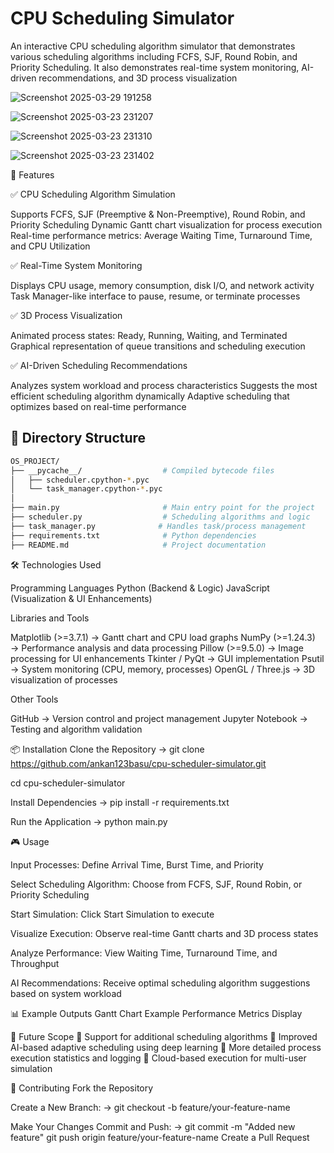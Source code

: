 # CPU Scheduling Simulator

An interactive CPU scheduling algorithm simulator that demonstrates various scheduling algorithms including FCFS, SJF, Round Robin, and Priority Scheduling.
It also demonstrates real-time system monitoring, AI-driven recommendations, and 3D process visualization
 
![Screenshot 2025-03-29 191258](https://github.com/user-attachments/assets/9793beef-aaa2-460d-a149-6e7bed0c341d)

![Screenshot 2025-03-23 231207](https://github.com/user-attachments/assets/ee9bb555-c05e-4229-bdfa-22ccd1ee7c43)

![Screenshot 2025-03-23 231310](https://github.com/user-attachments/assets/11a3ee6b-e68c-4123-96fe-759f1708197a)

![Screenshot 2025-03-23 231402](https://github.com/user-attachments/assets/c97307e6-1373-4aba-be23-9601b28e8288)

🚀 Features

✅ CPU Scheduling Algorithm Simulation

Supports FCFS, SJF (Preemptive & Non-Preemptive), Round Robin, and Priority Scheduling
Dynamic Gantt chart visualization for process execution
Real-time performance metrics: Average Waiting Time, Turnaround Time, and CPU Utilization


✅ Real-Time System Monitoring

Displays CPU usage, memory consumption, disk I/O, and network activity
Task Manager-like interface to pause, resume, or terminate processes

✅ 3D Process Visualization

Animated process states: Ready, Running, Waiting, and Terminated
Graphical representation of queue transitions and scheduling execution

✅ AI-Driven Scheduling Recommendations

Analyzes system workload and process characteristics
Suggests the most efficient scheduling algorithm dynamically
Adaptive scheduling that optimizes based on real-time performance

## 📁 Directory Structure
```bash
OS_PROJECT/
├── __pycache__/                  # Compiled bytecode files
│   ├── scheduler.cpython-*.pyc
│   └── task_manager.cpython-*.pyc
│
├── main.py                       # Main entry point for the project
├── scheduler.py                  # Scheduling algorithms and logic
├── task_manager.py              # Handles task/process management
├── requirements.txt              # Python dependencies
├── README.md                     # Project documentation
```

🛠 Technologies Used

Programming Languages
Python (Backend & Logic)
JavaScript (Visualization & UI Enhancements)


Libraries and Tools

Matplotlib (>=3.7.1) → Gantt chart and CPU load graphs
NumPy (>=1.24.3) → Performance analysis and data processing
Pillow (>=9.5.0) → Image processing for UI enhancements
Tkinter / PyQt → GUI implementation
Psutil → System monitoring (CPU, memory, processes)
OpenGL / Three.js → 3D visualization of processes

Other Tools

GitHub → Version control and project management
Jupyter Notebook → Testing and algorithm validation

📦 Installation
Clone the Repository ->
git clone https://github.com/ankan123basu/cpu-scheduler-simulator.git

cd cpu-scheduler-simulator

Install Dependencies ->
pip install -r requirements.txt

Run the Application ->
python main.py

🎮 Usage

Input Processes: Define Arrival Time, Burst Time, and Priority

Select Scheduling Algorithm: Choose from FCFS, SJF, Round Robin, or Priority Scheduling

Start Simulation: Click Start Simulation to execute

Visualize Execution: Observe real-time Gantt charts and 3D process states

Analyze Performance: View Waiting Time, Turnaround Time, and Throughput

AI Recommendations: Receive optimal scheduling algorithm suggestions based on system workload

📊 Example Outputs
Gantt Chart Example
Performance Metrics Display

📌 Future Scope
🔹 Support for additional scheduling algorithms
🔹 Improved AI-based adaptive scheduling using deep learning
🔹 More detailed process execution statistics and logging
🔹 Cloud-based execution for multi-user simulation

🤝 Contributing
Fork the Repository

Create a New Branch: ->
git checkout -b feature/your-feature-name

Make Your Changes
Commit and Push: ->
git commit -m "Added new feature"
git push origin feature/your-feature-name
Create a Pull Request

